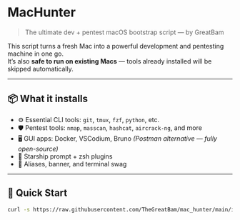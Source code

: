 # MacHunter

> The ultimate dev + pentest macOS bootstrap script — by GreatBam

This script turns a fresh Mac into a powerful development and pentesting machine in one go.  
It’s also **safe to run on existing Macs** — tools already installed will be skipped automatically.

---

## 📦 What it installs

- ⚙️ Essential CLI tools: `git`, `tmux`, `fzf`, `python`, etc.
- 🛡️ Pentest tools: `nmap`, `masscan`, `hashcat`, `aircrack-ng`, and more
- 🖥️ GUI apps: Docker, VSCodium, Bruno _(Postman alternative — fully open-source)_
- 🌠 Starship prompt + zsh plugins
- 🧙 Aliases, banner, and terminal swag

---

## 🚀 Quick Start

```bash
curl -s https://raw.githubusercontent.com/TheGreatBam/mac_hunter/main/install.sh | bash
```
